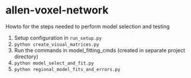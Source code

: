 allen-voxel-network
===================

Howto for the steps needed to perform model selection and testing

1. Setup configuration in `run_setup.py`
2. `python create_visual_matrices.py`
3. Run the commands in model_fitting_cmds (created in separate project directory)
4. `python model_select_and_fit.py`
5. `python regional_model_fits_and_errors.py`